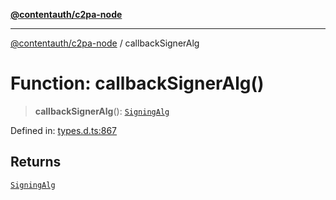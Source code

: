 [**@contentauth/c2pa-node**](../README.md)

***

[@contentauth/c2pa-node](../README.md) / callbackSignerAlg

# Function: callbackSignerAlg()

> **callbackSignerAlg**(): [`SigningAlg`](../type-aliases/SigningAlg.md)

Defined in: [types.d.ts:867](https://github.com/contentauth/c2pa-node-v2/blob/8bb2490bb1f0c6c00c0930669451a7750cccfebc/js-src/types.d.ts#L867)

## Returns

[`SigningAlg`](../type-aliases/SigningAlg.md)
